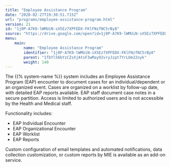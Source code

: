 ```yaml
---
title: "Employee Assistance Program"
date: "2020-02-27T19:30:51.715Z"
url: "programs/employee-assistance-program.html"
version: 21
id: "1j0P-A7K9-lWMUiN-sX5Ez7XPFEDX-FKlFNzfNC5rBy8"
source: "https://drive.google.com/open?id=1j0P-A7K9-lWMUiN-sX5Ez7XPFEDX-FKlFNzfNC5rBy8"
menu:
    main:
        name: "Employee Assistance Program"
        identifier: "1j0P-A7K9-lWMUiN-sX5Ez7XPFEDX-FKlFNzfNC5rBy8"
        parent: "1TbYl56bYzCZsXjAtsF3wMay92vryJzpt7YrLOm22oyk"
        weight: 140
---
```

The {{% system-name %}} system includes an Employee Assistance Program (EAP) encounter to document cases for an individual/dependent or an organized event. Cases are organized on a worklist by follow-up date, with detailed EAP reports available. EAP staff document case notes in a secure partition. Access is limited to authorized users and is not accessible by the Health and Medical staff. 

Functionality includes:

* EAP Individual Encounter
* EAP Organizational Encounter
* EAP Worklist
* EAP Reports

Custom configuration of email templates and automated notifications, data collection customization, or custom reports by MIE is available as an add-on service.

